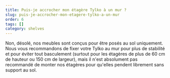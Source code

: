 ```yaml
---
title: Puis-je accrocher mon étagère Tylko à un mur ?
slug: puis-je-accrocher-mon-etagere-tylko-a-un-mur
order: 6
tags: []
category: shelves
---
```


Non, désolé, nos meubles sont conçus pour être posés au sol uniquement. Nous vous recommandons de fixer votre Tylko au mur pour plus de stabilité et pour éviter tout basculement (surtout pour les étagères de plus de 60 cm de hauteur ou 150 cm de largeur), mais il n'est absolument pas recommandé de monter nos étagères pour qu'elles pendent librement sans support au sol.
